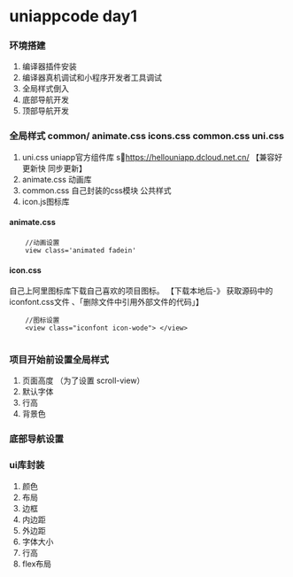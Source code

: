 # uniappcode day1

### 环境搭建 
1. 编译器插件安装 
2. 编译器真机调试和小程序开发者工具调试
3. 全局样式倒入
4. 底部导航开发
5. 顶部导航开发


### 全局样式 common/ animate.css icons.css common.css uni.css 

1. uni.css uniapp官方组件库 shttps://hellouniapp.dcloud.net.cn/  【兼容好 更新快 同步更新】
2. animate.css 动画库
3. common.css 自己封装的css模块 公共样式 
4. icon.js图标库

#### animate.css 

```
    //动画设置
    view class='animated fadein'
```

#### icon.css 

自己上阿里图标库下载自己喜欢的项目图标。 【下载本地后-》 获取源码中的 iconfont.css文件 、「删除文件中引用外部文件的代码」】

```
    //图标设置
    <view class="iconfont icon-wode"> </view>
    
```

### 项目开始前设置全局样式

1. 页面高度 （为了设置 scroll-view）
2. 默认字体 
3. 行高 
4. 背景色

### 底部导航设置


### ui库封装

1. 颜色
2. 布局
3. 边框
4. 内边距
5. 外边距
6. 字体大小
7. 行高
8. flex布局

